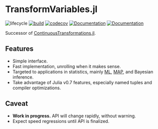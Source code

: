 # TransformVariables.jl

![lifecycle](https://img.shields.io/badge/lifecycle-maturing-blue.svg)
[![build](https://github.com/tpapp/TransformVariables.jl/workflows/CI/badge.svg)](https://github.com/tpapp/TransformVariables.jl/actions?query=workflow%3ACI)
[![codecov](https://codecov.io/gh/tpapp/TransformVariables.jl/graph/badge.svg?token=j7rx3f7jbJ)](https://codecov.io/gh/tpapp/TransformVariables.jl)
[![Documentation](https://img.shields.io/badge/docs-stable-blue.svg)](https://tpapp.github.io/TransformVariables.jl/stable)
[![Documentation](https://img.shields.io/badge/docs-latest-blue.svg)](https://tpapp.github.io/TransformVariables.jl/dev)

Successor of [ContinuousTransformations.jl](https://github.com/tpapp/ContinuousTransformations.jl).

## Features

- Simple interface.
- Fast implementation, unrolling when it makes sense.
- Targeted to applications in statistics, mainly [ML](https://en.wikipedia.org/wiki/Maximum_likelihood), [MAP](https://en.wikipedia.org/wiki/Maximum_a_posteriori_estimation), and Bayesian inference.
- Take advantage of Julia v0.7 features, especially named tuples and compiler optimizations.

## Caveat

- **Work in progress.** API will change rapidly, without warning.
- Expect speed regressions until API is finalized.
